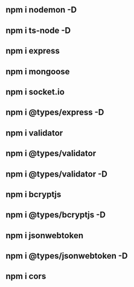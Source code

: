 ## npm i nodemon -D

## npm i ts-node -D

## npm i express

## npm i mongoose

## npm i socket.io

## npm i @types/express -D

## npm i validator

## npm i @types/validator

## npm i @types/validator -D

## npm i bcryptjs

## npm i @types/bcryptjs -D

## npm i jsonwebtoken

## npm i @types/jsonwebtoken -D

## npm i cors
